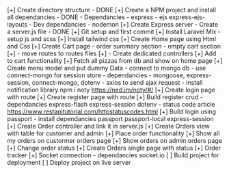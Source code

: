 [+] Create directory structure - DONE
[+] Create a NPM project and install all dependancies - DONE
    - Dependancies
        - express
        - ejs express-ejs-layouts
    - Dev dependancies
        - nodemon
[+] Create Express server - Create a server.js file - DONE
[+] Git setup and first commit
[+] Install Laravel Mix
    - setup js and scss
[+] Install tailwind css
[+] Create Home page using Html and Css
[+] Create Cart page
    - order summary section
    - empty cart section
[+] - move routes to routes files
[+] - Create dedicated controllers
[+] Add to cart functionality
    [+] Fetch all pizzas from db and show on home page
    [+] Create menu model and put dummy Data
        - connect to mongo db
        - use connect-mongo for session store
            - dependancies
                - mongoose, express-session, connect-mongo, dotenv
    - axios to send ajax request
    - install notification library npm i noty   https://ned.im/noty/#/
[+] Create login page with route
[+] Create register page with route
[+] Build register crud
    - dependancies express-flash express-session dotenv
    - status code article https://www.restapitutorial.com/httpstatuscodes.html
[+] Build login using passport
    - install dependancies passport passport-local express-session
[+] Create Order controller and link it in server.js
[+] Create Orders view with table for customer and admin
[+] Place order functionality
[+] Show all my orders on custormer orders page
[+] Show orders on admin orders page
[+] Change order status
[+] Create Orders single page with status
[+] Order tracker
    [+] Socket connection
        - dependancies socket.io
[ ] Build project for deployment
[ ] Deploy project on live server